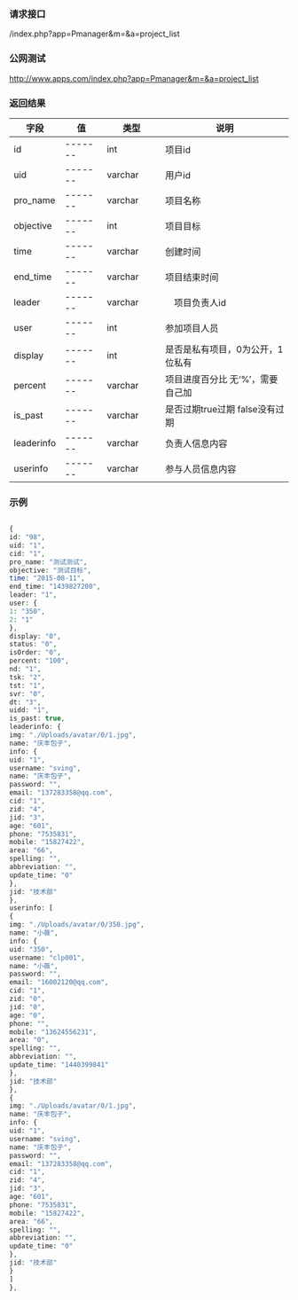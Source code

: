 ### **请求接口**
/index.php?app=Pmanager&m=&a=project_list
### **公网测试**
http://www.apps.com/index.php?app=Pmanager&m=&a=project_list


### **返回结果**
|字段        |值          |类型    |说明        |
| ---------  |--------    |-------- |--------  |
|id          |-------   |int    | 项目id  |
|uid| -------     |varchar  |用户id      |
|pro_name| -------    |varchar  |项目名称   |
|objective| -------     |int  |项目目标    |
|time|  -------   |varchar     |  创建时间  |
|end_time|-------     |varchar   |项目结束时间        |
|leader|   -------         |varchar　　|　项目负责人id |
|user| -------   |int　|参加项目人员    |
|display|    -------         |int | 是否是私有项目，0为公开，1位私有|
|percent|  -------      | varchar   |  项目进度百分比  无‘%’，需要自己加|
| is_past | -------     | varchar   | 是否过期true过期  false没有过期|
|leaderinfo|  -------         |   varchar  |  负责人信息内容    |
|userinfo|  -------         |   varchar  |  参与人员信息内容   |


### **示例**
````php

{
id: "98",
uid: "1",
cid: "1",
pro_name: "测试测试",
objective: "测试目标",
time: "2015-08-11",
end_time: "1439827200",
leader: "1",
user: {
1: "350",
2: "1"
},
display: "0",
status: "0",
isOrder: "0",
percent: "100",
nd: "1",
tsk: "2",
tst: "1",
svr: "0",
dt: "3",
uidd: "1",
is_past: true,
leaderinfo: {
img: "./Uploads/avatar/0/1.jpg",
name: "庆丰包子",
info: {
uid: "1",
username: "sving",
name: "庆丰包子",
password: "",
email: "137283358@qq.com",
cid: "1",
zid: "4",
jid: "3",
age: "601",
phone: "7535831",
mobile: "15827422",
area: "66",
spelling: "",
abbreviation: "",
update_time: "0"
},
jid: "技术部"
},
userinfo: [
{
img: "./Uploads/avatar/0/350.jpg",
name: "小薇",
info: {
uid: "350",
username: "clp001",
name: "小薇",
password: "",
email: "16002120@qq.com",
cid: "1",
zid: "0",
jid: "0",
age: "0",
phone: "",
mobile: "13624556231",
area: "0",
spelling: "",
abbreviation: "",
update_time: "1440399841"
},
jid: "技术部"
},
{
img: "./Uploads/avatar/0/1.jpg",
name: "庆丰包子",
info: {
uid: "1",
username: "sving",
name: "庆丰包子",
password: "",
email: "137283358@qq.com",
cid: "1",
zid: "4",
jid: "3",
age: "601",
phone: "7535831",
mobile: "15827422",
area: "66",
spelling: "",
abbreviation: "",
update_time: "0"
},
jid: "技术部"
}
]
},
